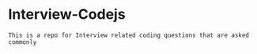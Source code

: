 # Interview-Codejs

`This is a repo for Interview related coding questions that are asked commonly`
